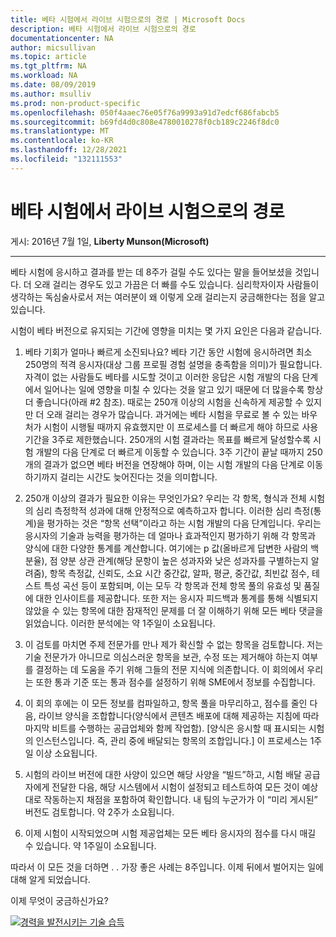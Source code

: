 ```yaml
---
title: 베타 시험에서 라이브 시험으로의 경로 | Microsoft Docs
description: 베타 시험에서 라이브 시험으로의 경로
documentationcenter: NA
author: micsullivan
ms.topic: article
ms.tgt_pltfrm: NA
ms.workload: NA
ms.date: 08/09/2019
ms.author: msulliv
ms.prod: non-product-specific
ms.openlocfilehash: 050f4aaec76e05f76a9993a91d7edcf686fabcb5
ms.sourcegitcommit: b69fd4d0c808e4780010278f0cb189c2246f8dc0
ms.translationtype: MT
ms.contentlocale: ko-KR
ms.lasthandoff: 12/28/2021
ms.locfileid: "132111553"
---
```

# <a name="the-path-from-beta-exam-to-live-exam"></a>베타 시험에서 라이브 시험으로의 경로

게시: 2016년 7월 1일, **Liberty Munson(Microsoft)**

___

베타 시험에 응시하고 결과를 받는 데 8주가 걸릴 수도 있다는 말을 들어보셨을 것입니다. 더 오래 걸리는 경우도 있고 가끔은 더 빠를 수도 있습니다. 심리학자이자 사람들이 생각하는 독심술사로서 저는 여러분이 왜 이렇게 오래 걸리는지 궁금해한다는 점을 알고 있습니다.

시험이 베타 버전으로 유지되는 기간에 영향을 미치는 몇 가지 요인은 다음과 같습니다.

1. 베타 기회가 얼마나 빠르게 소진되나요? 베타 기간 동안 시험에 응시하려면 최소 250명의 적격 응시자(대상 그룹 프로필 경험 설명을 충족함을 의미)가 필요합니다. 자격이 없는 사람들도 베타를 시도할 것이고 이러한 응답은 시험 개발의 다음 단계에서 일어나는 일에 영향을 미칠 수 있다는 것을 알고 있기 때문에 더 많을수록 항상 더 좋습니다(아래 #2 참조). 때로는 250개 이상의 시험을 신속하게 제공할 수 있지만 더 오래 걸리는 경우가 많습니다. 과거에는 베타 시험을 무료로 볼 수 있는 바우처가 시험이 시행될 때까지 유효했지만 이 프로세스를 더 빠르게 해야 하므로 사용 기간을 3주로 제한했습니다. 250개의 시험 결과라는 목표를 빠르게 달성할수록 시험 개발의 다음 단계로 더 빠르게 이동할 수 있습니다. 3주 기간이 끝날 때까지 250개의 결과가 없으면 베타 버전을 연장해야 하며, 이는 시험 개발의 다음 단계로 이동하기까지 걸리는 시간도 늦어진다는 것을 의미합니다.

2. 250개 이상의 결과가 필요한 이유는 무엇인가요? 우리는 각 항목, 형식과 전체 시험의 심리 측정학적 성과에 대해 안정적으로 예측하고자 합니다. 이러한 심리 측정(통계)을 평가하는 것은 “항목 선택”이라고 하는 시험 개발의 다음 단계입니다. 우리는 응시자의 기술과 능력을 평가하는 데 얼마나 효과적인지 평가하기 위해 각 항목과 양식에 대한 다양한 통계를 계산합니다. 여기에는 p 값(올바르게 답변한 사람의 백분율), 점 양분 상관 관계(해당 문항이 높은 성과자와 낮은 성과자를 구별하는지 알려줌), 항목 측정값, 신뢰도, 소요 시간 중간값, 알파, 평균, 중간값, 최빈값 점수, 테스트 특성 곡선 등이 포함되며, 이는 모두 각 항목과 전체 항목 풀의 유효성 및 품질에 대한 인사이트를 제공합니다. 또한 저는 응시자 피드백과 통계를 통해 식별되지 않았을 수 있는 항목에 대한 잠재적인 문제를 더 잘 이해하기 위해 모든 베타 댓글을 읽었습니다. 이러한 분석에는 약 1주일이 소요됩니다.

3. 이 검토를 마치면 주제 전문가를 만나 제가 확신할 수 없는 항목을 검토합니다. 저는 기술 전문가가 아니므로 의심스러운 항목을 보관, 수정 또는 제거해야 하는지 여부를 결정하는 데 도움을 주기 위해 그들의 전문 지식에 의존합니다. 이 회의에서 우리는 또한 통과 기준 또는 통과 점수를 설정하기 위해 SME에서 정보를 수집합니다.

4. 이 회의 후에는 이 모든 정보를 컴파일하고, 항목 풀을 마무리하고, 점수를 줄인 다음, 라이브 양식을 조합합니다(양식에서 콘텐츠 배포에 대해 제공하는 지침에 따라 마지막 비트를 수행하는 공급업체와 함께 작업함). [양식은 응시할 때 표시되는 시험의 인스턴스입니다. 즉, 관리 중에 배달되는 항목의 조합입니다.] 이 프로세스는 1주일 이상 소요됩니다.

5. 시험의 라이브 버전에 대한 사양이 있으면 해당 사양을 “빌드”하고, 시험 배달 공급자에게 전달한 다음, 해당 시스템에서 시험이 설정되고 테스트하여 모든 것이 예상대로 작동하는지 채점을 포함하여 확인합니다. 내 팀의 누군가가 이 “미리 게시된” 버전도 검토합니다. 약 2주가 소요됩니다.

6. 이제 시험이 시작되었으며 시험 제공업체는 모든 베타 응시자의 점수를 다시 매길 수 있습니다. 약 1주일이 소요됩니다.

따라서 이 모든 것을 더하면 . . 가장 좋은 사례는 8주입니다. 이제 뒤에서 벌어지는 일에 대해 알게 되었습니다.

이제 무엇이 궁금하신가요?

[![경력을 발전시키는 기술 습득](images/microsoft-certified-banner.png)](https://www.microsoft.com/learning/azure-training-certification.aspx?WT.icid=mva_bnr_lexawareness_usen_asi_rightrail_oct2017)
